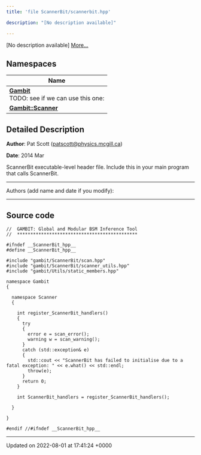 ```yaml
---
title: 'file ScannerBit/scannerbit.hpp'

description: "[No description available]"

---
```







[No description available] [More...](#detailed-description)

## Namespaces

| Name           |
| -------------- |
| **[Gambit](/documentation/code/darkbit_development/namespaces/namespacegambit/)** <br>TODO: see if we can use this one:  |
| **[Gambit::Scanner](/documentation/code/darkbit_development/namespaces/namespacegambit_1_1scanner/)**  |

## Detailed Description


**Author**: Pat Scott ([patscott@physics.mcgill.ca](mailto:patscott@physics.mcgill.ca)) 

**Date**: 2014 Mar

ScannerBit executable-level header file. Include this in your main program that calls ScannerBit.



------------------

Authors (add name and date if you modify):



------------------




## Source code

```
//  GAMBIT: Global and Modular BSM Inference Tool
//  *********************************************

#ifndef __ScannerBit_hpp__
#define __ScannerBit_hpp__

#include "gambit/ScannerBit/scan.hpp"
#include "gambit/ScannerBit/scanner_utils.hpp"
#include "gambit/Utils/static_members.hpp"

namespace Gambit
{

  namespace Scanner
  {

    int register_ScannerBit_handlers()
    {
      try
      {
        error e = scan_error();
        warning w = scan_warning();
      }
      catch (std::exception& e)
      {
        std::cout << "ScannerBit has failed to initialise due to a fatal exception: " << e.what() << std::endl;
        throw(e);
      }
      return 0;
    }

    int ScannerBit_handlers = register_ScannerBit_handlers();

  }

}

#endif //#ifndef __ScannerBit_hpp__
```


-------------------------------

Updated on 2022-08-01 at 17:41:24 +0000
